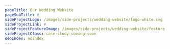 ```yaml
---
pageTitle: Our Wedding Website
pageSubTitle: #
sideProjectLogo: /images/side-projects/wedding-website/logo-white.svg
sideProjectLink: #
sideProjectFeatureImage: /images/side-projects/wedding-website/feature.jpg
sideProjectClass: case-study-coming-soon
seoIndex: noindex
---
```

